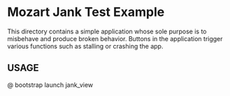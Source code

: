 # Mozart Jank Test Example

This directory contains a simple application whose sole purpose is to
misbehave and produce broken behavior.  Buttons in the application trigger
various functions such as stalling or crashing the app.

## USAGE

  @ bootstrap launch jank_view

